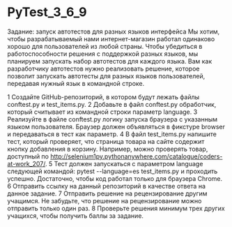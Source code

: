 # PyTest_3_6_9
Задание: запуск автотестов для разных языков интерфейса
Мы хотим, чтобы разрабатываемый нами интернет-магазин работал одинаково хорошо для пользователей из любой страны. Чтобы убедиться в работоспособности решения с поддержкой разных языков, мы планируем запускать набор автотестов для каждого языка. Вам как разработчику автотестов нужно реализовать решение, которое позволит запускать автотесты для разных языков пользователей, передавая нужный язык в командной строке.

1 Создайте GitHub-репозиторий, в котором будут лежать файлы conftest.py и test_items.py.
2 Добавьте в файл conftest.py обработчик, который считывает из командной строки параметр language.
3 Реализуйте в файле conftest.py логику запуска браузера с указанным языком пользователя. Браузер должен объявляться в фикстуре browser и передаваться в тест как параметр.
4 В файл test_items.py напишите тест, который проверяет, что страница товара на сайте содержит кнопку добавления в корзину. Например, можно проверять товар, доступный по http://selenium1py.pythonanywhere.com/catalogue/coders-at-work_207/.
5 Тест должен запускаться с параметром language следующей командой:
pytest --language=es test_items.py
и проходить успешно. Достаточно, чтобы код работал только для браузера Сhrome.
6 Отправить ссылку на данный репозиторий в качестве ответа на данное задание.
7 Отправить решение на рецензирование другим учащимся. Не забудьте, что решение на рецензирование можно отправить только один раз.
8 Проверьте решения минимум трех других учащихся, чтобы получить баллы за задание.
